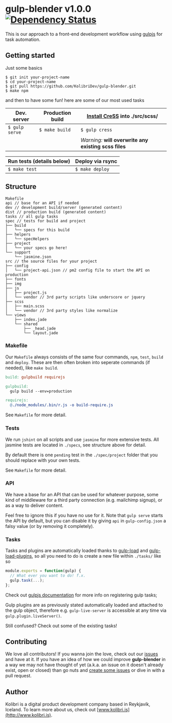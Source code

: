 # gulp-blender v1.0.0 [![Dependency Status](https://gemnasium.com/KolibriDev/gulp-blender.png)](https://gemnasium.com/KolibriDev/gulp-blender)

This is our approach to a front-end development workflow using [gulpjs](http://gulpjs.com) for task automation.

## Getting started

Just some basics

```shell
$ git init your-project-name
$ cd your-project-name
$ git pull https://github.com/KolibriDev/gulp-blender.git
$ make npm
```

and then to have some fun! here are some of our most used tasks

| Dev. server     | Production build | [Install CreSS](https://github.com/kolibridev/Cress) into ./src/scss/ |
| --------------- | ---------------- | ------------------- |
| `$ gulp serve` | `$ make build` | `$ gulp cress` |
| | | *Warning:* **will overwrite any existing scss files** | |

| Run tests (details below) | Deploy via rsync |
| --------------- | ---------------- |
| `$ make test` | `$ make deploy` |

## Structure

```
Makefile
api // base for an API if needed
dev // development build/server (generated content)
dist // production build (generated content)
tasks // all gulp tasks
spec // tests for build and project
├── build
│   └── specs for this build
├── helpers
│   └── specHelpers
├── project
│   └── your specs go here!
└── support
    └── jasmine.json
src // the source files for your project
├── config
│   └── project-api.json // pm2 config file to start the API on production
├── fonts
├── img
├── js
│   ├── project.js
│   └── vendor // 3rd party scripts like underscore or jquery
├── scss
│   ├── main.scss
│   └── vendor // 3rd party styles like normalize
└── views
    ├── index.jade
    └── shared
        ├── _head.jade
        └── layout.jade
```

### Makefile

Our `Makefile` always consists of the same four commands, `npm`, `test`, `build` and `deploy`. These are then often broken into seperate commands (if needed), like `make build`.

```Makefile
build: gulpbuild requirejs

gulpbuild:
  gulp build --env=production

requirejs:
  @./node_modules/.bin/r.js -o build-require.js
```

See `Makefile` for more detail.

### Tests

We run `jshint` on all scripts and use `jasmine` for more extensive tests. All jasmine tests are located in `./specs`, see structure above for detail.

By default there is one `pending` test in the `./spec/project` folder that you should replace with your own tests.

See `Makefile` for more detail.

### API

We have a base for an API that can be used for whatever purpose, some kind of middleware for a third party connection (e.g. mailchimp signup), or as a way to deliver content.

Feel free to ignore this if you have no use for it. Note that `gulp serve` starts the API by default, but you can disable it by giving `api` in `gulp-config.json` a falsy value (or by removing it completely).

### Tasks

Tasks and plugins are automatically loaded thanks to [gulp-load](https://github.com/popomore/gulp-load) and [gulp-load-plugins](https://github.com/jackfranklin/gulp-load-plugins), so all you need to do is create a new file within `./tasks/` like so

```javascript
module.exports = function(gulp) {
  // What ever you want to do! f.x.
  gulp.task(...);
};
```

Check out [gulpjs documentation](https://github.com/gulpjs/gulp/blob/master/docs/API.md#gulptaskname-deps-fn) for more info on registering gulp tasks;

Gulp plugins are as previously stated automatically loaded and attached to the gulp object, therefore e.g. `gulp-live-server` is accessible at any time via `gulp.plugin.liveServer()`.

Still confused? Check out some of the existing tasks!

## Contributing

We love all contributors! If you wanna join the love, check out our [issues](https://github.com/kolibridev/gulp-blender/issues) and have at it. If you have an idea of how we could improve **gulp-blender** in a way we may not have thought of yet (a.k.a. an issue on it doesn't already exist, open or closed) than go nuts and [create some issues](https://github.com/kolibridev/gulp-blender/issues/new) or dive in with a pull request.


## Author

Kolibri is a digital product development company based in Reykjavík, Iceland. To learn more about us, check out [www.kolibri.is](http://www.kolibri.is).
